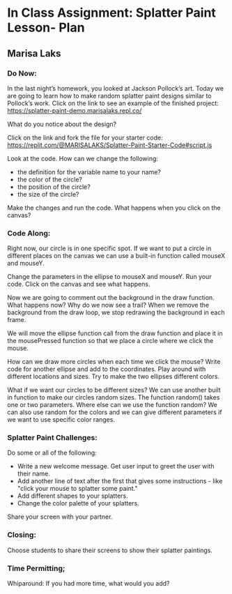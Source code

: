 # In Class Assignment: Splatter Paint Lesson- Plan
## Marisa Laks

### Do Now: 
In the last night’s homework, you looked at Jackson Pollock’s art. Today we are going to learn how to make random splatter paint designs similar to Pollock’s work. Click on the link to see an example of the finished project: https://splatter-paint-demo.marisalaks.repl.co/

What do you notice about the design?

Click on the link and fork the file for your starter code: https://replit.com/@MARISALAKS/Splatter-Paint-Starter-Code#script.js

Look at the code. How can we change the following:
* the definition for the variable name to your name?
* the color of the circle?
* the position of the circle?
* the size of the circle?

Make the changes and run the code. What happens when you click on the canvas?

### Code Along:
Right now, our circle is in one specific spot. If we want to put a circle in different places on the canvas we can use a built-in function called mouseX and mouseY.

Change the parameters in the ellipse to mouseX and mouseY. Run your code. Click on the canvas and see what happens.

Now we are going to comment out the background in the draw function. What happens now? Why do we now see a trail? When we remove the background from the draw loop, we stop redrawing the background in each frame.

We will move the ellipse function call from the draw function and place it in the mousePressed function so that we place a circle where we click the mouse.

How can we draw more circles when each time we click the mouse? Write code for another ellipse and add to the coordinates. Play around with different locations and sizes. Try to make the two ellipses different colors.

What if we want our circles to be different sizes? We can use another built in function to make our circles random sizes. The function random() takes one or two parameters. Where else can we use the function random? We can also use random for the colors and we can give different parameters if we want to use specific color ranges.

### Splatter Paint Challenges:
Do some or all of the following:
* Write a new welcome message. Get user input to greet the user with their name.
* Add another line of text after the first that gives some instructions - like "click your mouse to splatter some paint."
* Add different shapes to your splatters.
* Change the color palette of your splatters.

Share your screen with your partner.


### Closing:
Choose students to share their screens to show their splatter paintings.

### Time Permitting;
Whiparound: If you had more time, what would you add?
